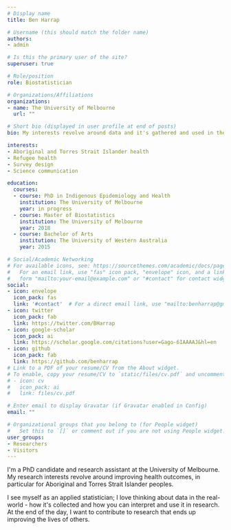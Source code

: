 ```yaml
---
# Display name
title: Ben Harrap

# Username (this should match the folder name)
authors:
- admin

# Is this the primary user of the site?
superuser: true

# Role/position
role: Biostatistician

# Organizations/Affiliations
organizations:
- name: The University of Melbourne
  url: ""

# Short bio (displayed in user profile at end of posts)
bio: My interests revolve around data and it's gathered and used in the real-world.

interests:
- Aboriginal and Torres Strait Islander health
- Refugee health
- Survey design
- Science communication

education:
  courses:
  - course: PhD in Indigenous Epidemiology and Health
    institution: The University of Melbourne
    year: in progress
  - course: Master of Biostatistics
    institution: The University of Melbourne
    year: 2018
  - course: Bachelor of Arts
    institution: The University of Western Australia
    year: 2015

# Social/Academic Networking
# For available icons, see: https://sourcethemes.com/academic/docs/page-builder/#icons
#   For an email link, use "fas" icon pack, "envelope" icon, and a link in the
#   form "mailto:your-email@example.com" or "#contact" for contact widget.
social:
- icon: envelope
  icon_pack: fas
  link: '#contact'  # For a direct email link, use "mailto:benharrap@gmail.com".
- icon: twitter
  icon_pack: fab
  link: https://twitter.com/BHarrap
- icon: google-scholar
  icon_pack: ai
  link: https://scholar.google.com/citations?user=Gago-6IAAAAJ&hl=en
- icon: github
  icon_pack: fab
  link: https://github.com/benharrap
# Link to a PDF of your resume/CV from the About widget.
# To enable, copy your resume/CV to `static/files/cv.pdf` and uncomment the lines below.
# - icon: cv
#   icon_pack: ai
#   link: files/cv.pdf

# Enter email to display Gravatar (if Gravatar enabled in Config)
email: ""

# Organizational groups that you belong to (for People widget)
#   Set this to `[]` or comment out if you are not using People widget.
user_groups:
- Researchers
- Visitors
---
```


I'm a PhD candidate and research assistant at the University of Melbourne. My research interests revolve around improving health outcomes, in particular for Aboriginal and Torres Strait Islander peoples. 

I see myself as an applied statistician; I love thinking about data in the real-world - how it's collected and how you can interpret and use it in research. At the end of the day, I want to contribute to research that ends up improving the lives of others.
